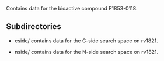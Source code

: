 Contains data for the bioactive compound F1853-0118.

## Subdirectories

- cside/ contains data for the C-side search space on rv1821.

- nside/ contains data for the N-side search space on rv1821.

